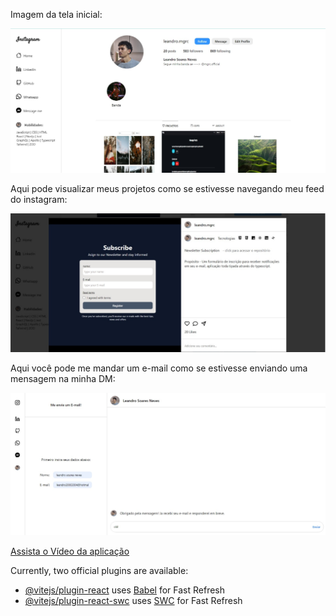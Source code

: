Imagem da tela inicial:

![Imagem da tela inicial](./src/assets/For-Readme/Tela%20inicial.jpeg)




Aqui pode visualizar meus projetos como se estivesse navegando meu feed do instagram:

![Aqui pode visualizar meus projetos como se estivesse navegando meu feed do instagram](./src/assets/For-Readme/feed%20de%20projetos.jpeg)





Aqui você pode me mandar um e-mail como se estivesse enviando uma mensagem na minha DM:

![Aqui você pode me mandar um e-mail como se estivesse enviando uma mensagem na minha DM](./src/assets/For-Readme/Dm(envia%20e-mail).jpeg)

[Assista o Vídeo da aplicação](./src/assets/For-Readme/screen_InstaPortifólio.mp4)

Currently, two official plugins are available:

- [@vitejs/plugin-react](https://github.com/vitejs/vite-plugin-react/blob/main/packages/plugin-react/README.md) uses [Babel](https://babeljs.io/) for Fast Refresh
- [@vitejs/plugin-react-swc](https://github.com/vitejs/vite-plugin-react-swc) uses [SWC](https://swc.rs/) for Fast Refresh

 